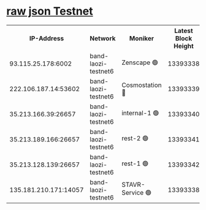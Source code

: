 
[raw json Testnet](https://rpc-check.bandt.stavr.tech/bandt/rpcbandt_result.json)
=

<table><tr><th>IP-Address</th><th>Network</th><th>Moniker</th><th>Latest Block Height</th><th>Earliest Block Height</th><th>Catching Up</th><th>Voting Power</th><th>Scan Time</th></tr><tr><td>93.115.25.178:6002</td><td>band-laozi-testnet6</td><td>Zenscape 🟢</td><td>13393338</td><td>12460001</td><td>False</td><td>0</td><td>2023-11-29T23:11:44.227011096UTC</td></tr><tr><td>222.106.187.14:53602</td><td>band-laozi-testnet6</td><td>Cosmostation 🔴</td><td>13393339</td><td>13177501</td><td>False</td><td>2203223</td><td>2023-11-29T23:11:45.829333938UTC</td></tr><tr><td>35.213.166.39:26657</td><td>band-laozi-testnet6</td><td>internal-1 🟢</td><td>13393340</td><td>13293340</td><td>False</td><td>0</td><td>2023-11-29T23:11:49.100336391UTC</td></tr><tr><td>35.213.189.166:26657</td><td>band-laozi-testnet6</td><td>rest-2 🟢</td><td>13393341</td><td>13293341</td><td>False</td><td>0</td><td>2023-11-29T23:11:50.305746070UTC</td></tr><tr><td>35.213.128.139:26657</td><td>band-laozi-testnet6</td><td>rest-1 🟢</td><td>13393342</td><td>13293342</td><td>False</td><td>0</td><td>2023-11-29T23:11:53.548428535UTC</td></tr><tr><td>135.181.210.171:14057</td><td>band-laozi-testnet6</td><td>STAVR-Service 🟢</td><td>13393338</td><td>13390001</td><td>False</td><td>0</td><td>2023-11-29T23:11:44.616983859UTC</td></tr></table>
